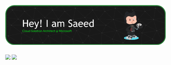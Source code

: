 
<a href="">
  <img align="center" src="./github-header-pic.png"   />
</a>
<br>
<br>


<img src="https://github-readme-stats.vercel.app/api?username=motamed&theme=vue-dark&border_color=278e38&border_radius=30&bg_color=191919&rank_icon=github" width="425"/> <img src="https://github-readme-stats.vercel.app/api/top-langs?username=motamed&layout=compact&langs_count=4&card_width=320&theme=vue-dark&border_color=278e38&border_radius=30&bg_color=191919" width="425"/> 


<!--
**motamed/motamed** is a ✨ _special_ ✨ repository because its `README.md` (this file) appears on your GitHub profile.
### Hi there 👋
Here are some ideas to get you started:

- 🔭 I’m currently working on ...
- 🌱 I’m currently learning ...
- 👯 I’m looking to collaborate on ...
- 🤔 I’m looking for help with ...
- 💬 Ask me about ...
- 📫 How to reach me: ...
- 😄 Pronouns: ...
- ⚡ Fun fact: ...
-->

